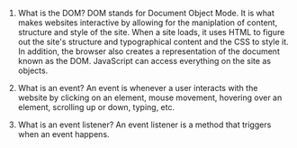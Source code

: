 1. What is the DOM?
DOM stands for Document Object Mode. It is what makes websites interactive by allowing for the maniplation of content, structure and style of the site. When a site loads, it uses HTML to figure out the site's structure and typographical content and the CSS to style it. In addition, the browser also creates a representation of the document known as the DOM. JavaScript can access everything on the site as objects.

2. What is an event?
An event is whenever a user interacts with the website by clicking on an element, mouse movement, hovering over an element, scrolling up or down, typing, etc.

3. What is an event listener?
An event listener is a method that triggers when an event happens.